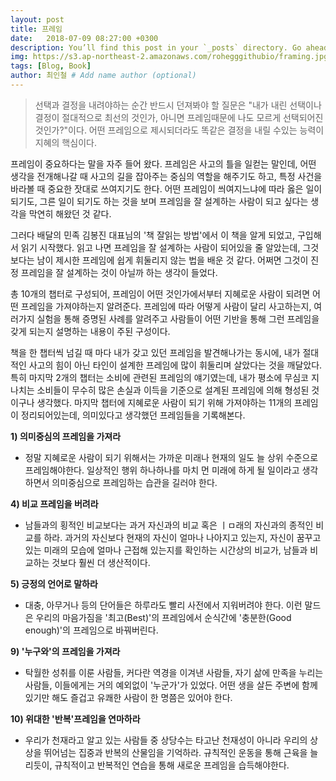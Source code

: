 ```yaml
---
layout: post
title: 프레임
date:   2018-07-09 08:27:00 +0300
description: You’ll find this post in your `_posts` directory. Go ahead and edit it and re-build the site to see your changes. # Add post description (optional)
img: https://s3.ap-northeast-2.amazonaws.com/rohegggithubio/framing.jpg # Add image post (optional)
tags: [Blog, Book]
author: 최인철 # Add name author (optional)
---
```


>선택과 결정을 내려야하는 순간 반드시 던져봐야 할 질문은 "내가 내린 선택이나 결정이 절대적으로 최선의 것인가, 아니면 프레임때문에 나도 모르게 선택되어진 것인가?"이다. 어떤 프레임으로 제시되더라도 똑같은 결정을 내릴 수있는 능력이 지혜의 핵심이다.

프레임이 중요하다는 말을 자주 들어 왔다. 프레임은 사고의 틀을 일컫는 말인데, 어떤 생각을 전개해나갈 때 사고의 길을 잡아주는 중심의 역할을 해주기도 하고, 특정 사건을 바라볼 때 중요한 잣대로 쓰여지기도 한다. 어떤 프레임이 씌여지느냐에 따라 옳은 일이 되기도, 그른 일이 되기도 하는 것을 보며 프레임을 잘 설계하는 사람이 되고 싶다는 생각을 막연히 해왔던 것 같다.

그러다 배달의 민족 김봉진 대표님의 '책 잘읽는 방법'에서 이 책을 알게 되었고, 구입해서 읽기 시작했다. 읽고 나면 프레임을 잘 설계하는 사람이 되어있을 줄 알았는데, 그것보다는 남이 제시한 프레임에 쉽게 휘둘리지 않는 법을 배운 것 같다. 어쩌면 그것이 진정 프레임을 잘 설계하는 것이 아닐까 하는 생각이 들었다.

총 10개의 챕터로 구성되어, 프레임이 어떤 것인가에서부터 지혜로운 사람이 되려면 어떤 프레임을 가져야하는지 알려준다.
프레임에 따라 어떻게 사람이 달리 사고하는지, 여러가지 실험을 통해 증명된 사례를 알려주고 사람들이 어떤 기반을 통해 그런 프레임을 갖게 되는지 설명하는 내용이 주된 구성이다.

책을 한 챕터씩 넘길 때 마다 내가 갖고 있던 프레임을 발견해나가는 동시에, 내가 절대적인 사고의 힘이 아닌 타인이 설계한 프레임에 많이 휘둘리며 살았다는 것을 깨달았다. 특히 마지막 2개의 챕터는 소비에 관련된 프레임의 얘기였는데, 내가 평소에 무심코 지나치는 소비들이 무수히 많은 손실과 이득을 기준으로 설계된 프레임에 의해 형성된 것이구나 생각했다. 마지막 챕터에 지혜로운 사람이 되기 위해 가져야하는 11개의 프레임이 정리되어있는데, 의미있다고 생각했던 프레임들을 기록해본다.

<b>1) 의미중심의 프레임을 가져라</b>
- 정말 지혜로운 사람이 되기 위해서는 가까운 미래나 현재의 일도 늘 상위 수준으로 프레임해야한다. 일상적인 행위 하나하나를 마치 먼 미래에 하게 될 일이라고 생각하면서 의미중심으로 프레임하는 습관을 길러야 한다.

<B>4) 비교 프레임을 버려라</b>
- 남들과의 횡적인 비교보다는 과거 자신과의 비교 혹은 ㅣㅁ래의 자신과의 종적인 비교를 하라. 과거의 자신보다 현재의 자신이 얼마나 나아지고 있는지, 자신이 꿈꾸고 있는 미래의 모습에 얼마나 근접해 있는지를 확인하는 시간상의 비교가, 남들과 비교하는 것보다 훨씬 더 생산적이다.

<b>5) 긍정의 언어로 말하라</b>
- 대충, 아무거나 등의 단어들은 하루라도 빨리 사전에서 지워버려야 한다. 이런 말드은 우리의 마음가짐을 '최고(Best)'의 프레임에서 순식간에 '충분한(Good enough)'의 프레임으로 바꿔버린다.

<b>9) '누구와'의 프레임을 가져라</b>
- 탁월한 성취를 이룬 사람들, 커다란 역경을 이겨낸 사람들, 자기 삶에 만족을 누리는 사람들, 이들에게는 거의 예외없이 '누군가'가 있었다. 어떤 생을 살든 주변에 함께 있기만 해도 즐겁고 유쾌한 사람이 한 명쯤은 있어야 한다.

<b>10) 위대한 '반복'프레임을 연마하라</b>
- 우리가 천재라고 알고 있는 사람들 중 상당수는 타고난 천재성이 아니라 우리의 상상을 뛰어넘는 집중과 반복의 산물임을 기억하라. 규칙적인 운동을 통해 근육을 늘리듯이, 규칙적이고 반복적인 연습을 통해 새로운 프레임을 습득해야한다.
